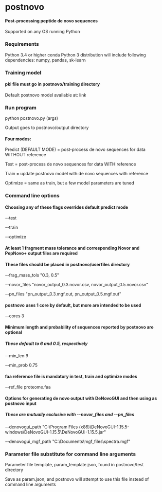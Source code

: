 # postnovo
#### Post-processing peptide de novo sequences

Supported on any OS running Python

### Requirements
Python 3.4 or higher
conda Python 3 distribution will include following dependencies:
numpy, pandas, sk-learn

### Training model
#### pkl file must go in postnovo/training directory
Default postnovo model available at:
link

### Run program
python postnovo.py (args)

Output goes to postnovo/output directory

#### Four modes:
Predict (DEFAULT MODE) = post-process de novo sequences for data WITHOUT reference

Test = post-process de novo sequences for data WITH reference

Train = update postnovo model with de novo sequences with reference

Optimize = same as train, but a few model parameters are tuned

### Command line options
#### Choosing any of these flags overrides default predict mode
--test

--train

--optimize
#### At least 1 fragment mass tolerance and corresponding Novor and PepNovo+ output files are required
#### These files should be placed in postnovo/userfiles directory
--frag_mass_tols "0.3, 0.5"

--novor_files "novor_output_0.3.novor.csv, novor_output_0.5.novor.csv"

--pn_files "pn_output_0.3.mgf.out, pn_output_0.5.mgf.out"
#### postnovo uses 1 core by default, but more are intended to be used
--cores 3
#### Minimum length and probability of sequences reported by postnovo are optional
##### These default to 6 and 0.5, respectively
--min_len 9

--min_prob 0.75
#### faa reference file is mandatory in test, train and optimize modes
--ref_file proteome.faa
#### Options for generating de novo output with DeNovoGUI and then using as postnovo input
##### These are mutually exclusive with --novor_files and --pn_files
--denovogui_path "C:\Program Files (x86)\DeNovoGUI-1.15.5-windows\DeNovoGUI-1.15.5\DeNovoGUI-1.15.5.jar"

--denovogui_mgf_path "C:\Documents\mgf_files\spectra.mgf"

### Parameter file substitute for command line arguments

Parameter file template, param_template.json, found in postnovo/test directory

Save as param.json, and postnovo will attempt to use this file instead of command line arguments
